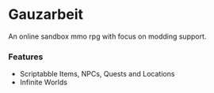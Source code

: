 # Gauzarbeit

An online sandbox mmo rpg with focus on modding support.

### Features

* Scriptabble Items, NPCs, Quests and Locations
* Infinite Worlds
